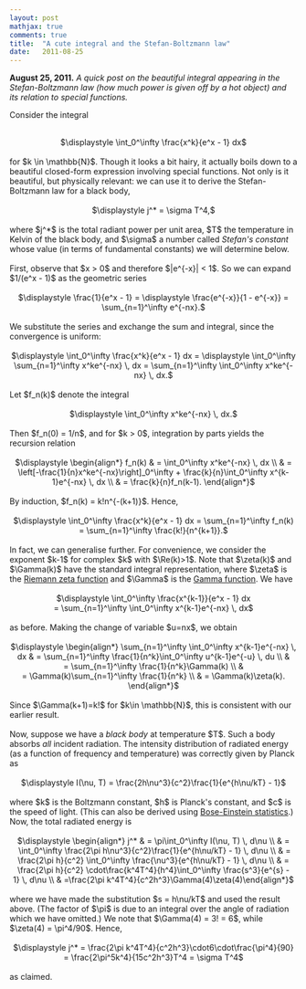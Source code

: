 ```yaml
---
layout: post
mathjax: true
comments: true
title:  "A cute integral and the Stefan-Boltzmann law"
date:   2011-08-25
---
```


**August 25, 2011.** *A quick post on the beautiful integral appearing
  in the Stefan-Boltzmann law (how much power is given off by a hot
  object) and its relation to special functions.*

Consider the integral<br />
<br />
<div style="text-align: center;">
$\displaystyle \int_0^\infty \frac{x^k}{e^x - 1} dx$</div>
<br />
for $k \in \mathbb{N}$. Though it looks a bit hairy, it actually boils down to a beautiful closed-form expression involving special functions. Not only is it beautiful, but physically relevant: we can use it to derive the Stefan-Boltzmann law for a black body,<br />
<br />
<div style="text-align: center;">
$\displaystyle j^* = \sigma T^4,$</div>
<br />
where $j^*$ is the total radiant power per unit area, $T$ the temperature in Kelvin of the black body, and $\sigma$ a number called <i>Stefan's constant</i> whose value (in terms of fundamental constants) we will determine below.<br />
<!--more--><br />
First, observe that&nbsp;$x &gt; 0$ and therefore $|e^{-x}| &lt; 1$. So we can&nbsp;expand $1/(e^x - 1)$ as the geometric series<br />
<br />
<div style="text-align: center;">
$\displaystyle \frac{1}{e^x - 1} =&nbsp;\displaystyle \frac{e^{-x}}{1 -&nbsp;e^{-x}}&nbsp;= \sum_{n=1}^\infty e^{-nx}.$<br />
<br /></div>
We substitute the series and exchange the sum and integral, since the convergence is uniform:<br />
<br />
<div style="text-align: center;">
$\displaystyle \int_0^\infty \frac{x^k}{e^x - 1} dx = \displaystyle \int_0^\infty \sum_{n=1}^\infty&nbsp;x^ke^{-nx} \, dx =&nbsp;\sum_{n=1}^\infty&nbsp;\int_0^\infty x^ke^{-nx} \, dx.$</div>
<br />
Let $f_n(k)$ denote the integral<br />
<br />
<div style="text-align: center;">
$\displaystyle&nbsp;\int_0^\infty x^ke^{-nx} \, dx.$</div>
<br />
Then $f_n(0) = 1/n$, and for $k &gt; 0$, integration by parts yields the recursion relation<br />
<br />
<div style="text-align: center;">
$\displaystyle \begin{align*}&nbsp;f_n(k) &amp; = \int_0^\infty x^ke^{-nx} \, dx \\ &amp; = \left[-\frac{1}{n}x^ke^{-nx}\right]_0^\infty + \frac{k}{n}\int_0^\infty x^{k-1}e^{-nx} \, dx \\ &amp;&nbsp;= \frac{k}{n}f_n(k-1). \end{align*}$</div>
<br />
By induction, $f_n(k) = k!n^{-(k+1)}$. Hence,<br />
<br />
<div style="text-align: center;">
$\displaystyle \int_0^\infty \frac{x^k}{e^x - 1} dx =&nbsp;\sum_{n=1}^\infty&nbsp;f_n(k) =&nbsp;\sum_{n=1}^\infty&nbsp;\frac{k!}{n^{k+1}}.$</div>
<br />
In fact, we can generalise further. For convenience, we consider the exponent $k-1$ for complex $k$ with $\Re(k)&gt;1$. Note that $\zeta(k)$ and $\Gamma(k)$ have the standard integral representation, where&nbsp;$\zeta$ is the <a href="http://en.wikipedia.org/wiki/Riemann_zeta_function">Riemann zeta function</a>&nbsp;and $\Gamma$ is the <a href="http://en.wikipedia.org/wiki/Gamma_function">Gamma function</a>. We have<br />
<br />
<div style="text-align: center;">
$\displaystyle \int_0^\infty \frac{x^{k-1}}{e^x - 1} dx =&nbsp;\sum_{n=1}^\infty&nbsp;\int_0^\infty x^{k-1}e^{-nx} \, dx$</div>
<br />
as before. Making the change of variable $u=nx$, we obtain<br />
<br />
<div style="text-align: center;">
$\displaystyle \begin{align*}&nbsp;\sum_{n=1}^\infty&nbsp;\int_0^\infty x^{k-1}e^{-nx} \, dx&nbsp;&amp; =&nbsp;\sum_{n=1}^\infty \frac{1}{n^k}\int_0^\infty u^{k-1}e^{-u} \, du \\ &amp; =&nbsp;\sum_{n=1}^\infty \frac{1}{n^k}\Gamma(k) \\ &amp; =&nbsp;\Gamma(k)\sum_{n=1}^\infty \frac{1}{n^k} \\ &amp; = \Gamma(k)\zeta(k). \end{align*}$</div>
<br />
Since $\Gamma(k+1)=k!$ for $k\in \mathbb{N}$, this is consistent with our earlier result.<br />
<br />
Now, suppose we have a <i>black body</i> at temperature $T$. Such a body absorbs <i>all</i> incident radiation. The intensity distribution of radiated energy (as a function of frequency and temperature) was correctly given by Planck as<br />
<br />
<div style="text-align: center;">
$\displaystyle I(\nu, T) = \frac{2h\nu^3}{c^2}\frac{1}{e^{h\nu/kT} - 1}$</div>
<br />
where $k$ is the Boltzmann constant, $h$ is Planck's constant, and $c$ is the speed of light. (This can also be derived using <a href="http://en.wikipedia.org/wiki/Bose%E2%80%93Einstein_statistics">Bose-Einstein statistics</a>.) Now, the total radiated energy is<br />
<br />
<div style="text-align: center;">
$\displaystyle \begin{align*} j^* &amp; = \pi\int_0^\infty I(\nu, T) \, d\nu \\ &amp; = &nbsp;\int_0^\infty&nbsp;\frac{2\pi h\nu^3}{c^2}\frac{1}{e^{h\nu/kT} - 1}&nbsp;\, d\nu \\ &amp; = \frac{2\pi h}{c^2}&nbsp;\int_0^\infty \frac{\nu^3}{e^{h\nu/kT} - 1}&nbsp;\, d\nu \\ &amp; = \frac{2\pi h}{c^2} \cdot\frac{k^4T^4}{h^4}\int_0^\infty \frac{s^3}{e^{s} - 1}&nbsp;\, d\nu \\ &amp; =\frac{2\pi k^4T^4}{c^2h^3}\Gamma(4)\zeta(4)\end{align*}$</div>
<br />
where we have made the substitution $s = h\nu/kT$ and used the result above. (The factor of $\pi$ is due to an integral over the angle of radiation which we have omitted.) We note that $\Gamma(4) = 3! = 6$, while $\zeta(4) = \pi^4/90$. Hence,<br />
<br />
<div style="text-align: center;">
$\displaystyle j^* = \frac{2\pi k^4T^4}{c^2h^3}\cdot6\cdot\frac{\pi^4}{90} = \frac{2\pi^5k^4}{15c^2h^3}T^4 = \sigma T^4$<br />
<div style="text-align: left;">
<br /></div>
<div style="text-align: left;">
as claimed.
